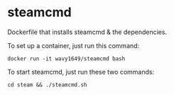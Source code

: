 # steamcmd

Dockerfile that installs steamcmd & the dependencies.

To set up a container, just run this command:

``` docker run -it wavy1649/steamcmd bash ```

To start steamcmd, just run these two commands:

``` cd steam && ./steamcmd.sh ```
